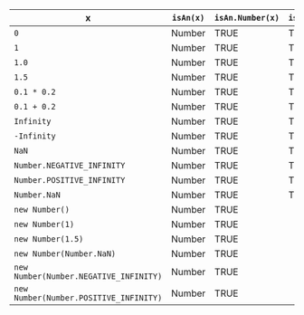 x                                        | `isAn(x)`   | `isAn.Number(x)`   | `isAn.Number.Literal(x)`   | `isAn.Number.Literal.NaN(x)`   | `isAn.Number.Literal.Finite(x)`   | `isAn.Number.Literal.Infinite(x)`   | `isAn.Number.Literal.Integer(x)`   | `isAn.Number.Object(x)`   | `isAn.Number.Object.NaN(x)`   | `isAn.Number.Object.Finite(x)`   | `isAn.Number.Object.Infinite(x)`   | `isAn.Number.Object.Integer(x)`   | `isAn.Number.NaN(x)`   | `isAn.Number.Finite(x)`   | `isAn.Number.Infinite(x)`   | `isAn.Number.Integer(x)`  
-----------------------------------------|-------------|--------------------|----------------------------|--------------------------------|-----------------------------------|-------------------------------------|------------------------------------|---------------------------|-------------------------------|----------------------------------|------------------------------------|-----------------------------------|------------------------|---------------------------|-----------------------------|---------------------------
`0`                                      | Number      | TRUE               | TRUE                       |                                | TRUE                              |                                     | TRUE                               |                           |                               |                                  |                                    |                                   |                        | TRUE                      |                             | TRUE                      
`1`                                      | Number      | TRUE               | TRUE                       |                                | TRUE                              |                                     | TRUE                               |                           |                               |                                  |                                    |                                   |                        | TRUE                      |                             | TRUE                      
`1.0`                                    | Number      | TRUE               | TRUE                       |                                | TRUE                              |                                     | TRUE                               |                           |                               |                                  |                                    |                                   |                        | TRUE                      |                             | TRUE                      
`1.5`                                    | Number      | TRUE               | TRUE                       |                                | TRUE                              |                                     |                                    |                           |                               |                                  |                                    |                                   |                        | TRUE                      |                             |                           
`0.1 * 0.2`                              | Number      | TRUE               | TRUE                       |                                | TRUE                              |                                     |                                    |                           |                               |                                  |                                    |                                   |                        | TRUE                      |                             |                           
`0.1 + 0.2`                              | Number      | TRUE               | TRUE                       |                                | TRUE                              |                                     |                                    |                           |                               |                                  |                                    |                                   |                        | TRUE                      |                             |                           
`Infinity`                               | Number      | TRUE               | TRUE                       |                                |                                   | TRUE                                |                                    |                           |                               |                                  |                                    |                                   |                        |                           | TRUE                        |                           
`-Infinity`                              | Number      | TRUE               | TRUE                       |                                |                                   | TRUE                                |                                    |                           |                               |                                  |                                    |                                   |                        |                           | TRUE                        |                           
`NaN`                                    | Number      | TRUE               | TRUE                       | TRUE                           |                                   |                                     |                                    |                           |                               |                                  |                                    |                                   | TRUE                   |                           |                             |                           
`Number.NEGATIVE_INFINITY`               | Number      | TRUE               | TRUE                       |                                |                                   | TRUE                                |                                    |                           |                               |                                  |                                    |                                   |                        |                           | TRUE                        |                           
`Number.POSITIVE_INFINITY`               | Number      | TRUE               | TRUE                       |                                |                                   | TRUE                                |                                    |                           |                               |                                  |                                    |                                   |                        |                           | TRUE                        |                           
`Number.NaN`                             | Number      | TRUE               | TRUE                       | TRUE                           |                                   |                                     |                                    |                           |                               |                                  |                                    |                                   | TRUE                   |                           |                             |                           
`new Number()`                           | Number      | TRUE               |                            |                                |                                   |                                     |                                    | TRUE                      |                               | TRUE                             |                                    | TRUE                              |                        | TRUE                      |                             | TRUE                      
`new Number(1)`                          | Number      | TRUE               |                            |                                |                                   |                                     |                                    | TRUE                      |                               | TRUE                             |                                    | TRUE                              |                        | TRUE                      |                             | TRUE                      
`new Number(1.5)`                        | Number      | TRUE               |                            |                                |                                   |                                     |                                    | TRUE                      |                               | TRUE                             |                                    |                                   |                        | TRUE                      |                             |                           
`new Number(Number.NaN)`                 | Number      | TRUE               |                            |                                |                                   |                                     |                                    | TRUE                      | TRUE                          |                                  |                                    |                                   | TRUE                   |                           |                             |                           
`new Number(Number.NEGATIVE_INFINITY)`   | Number      | TRUE               |                            |                                |                                   |                                     |                                    | TRUE                      |                               |                                  | TRUE                               |                                   |                        |                           | TRUE                        |                           
`new Number(Number.POSITIVE_INFINITY)`   | Number      | TRUE               |                            |                                |                                   |                                     |                                    | TRUE                      |                               |                                  | TRUE                               |                                   |                        |                           | TRUE                        |